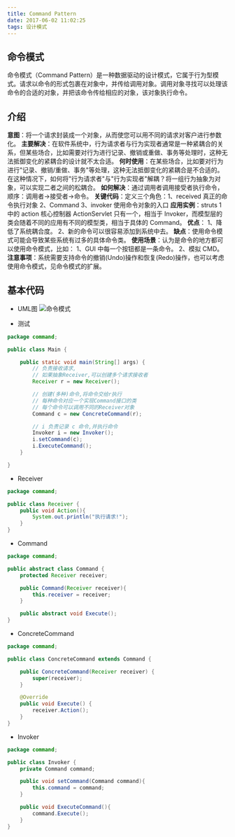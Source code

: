 ```yaml
---
title: Command Pattern
date: 2017-06-02 11:02:25
tags: 设计模式
---
```


## 命令模式
命令模式（Command Pattern）是一种数据驱动的设计模式，它属于行为型模式。请求以命令的形式包裹在对象中，并传给调用对象。调用对象寻找可以处理该命令的合适的对象，并把该命令传给相应的对象，该对象执行命令。

## 介绍
**意图**：将一个请求封装成一个对象，从而使您可以用不同的请求对客户进行参数化。
**主要解决**：在软件系统中，行为请求者与行为实现者通常是一种紧耦合的关系，但某些场合，比如需要对行为进行记录、撤销或重做、事务等处理时，这种无法抵御变化的紧耦合的设计就不太合适。
**何时使用**：在某些场合，比如要对行为进行"记录、撤销/重做、事务"等处理，这种无法抵御变化的紧耦合是不合适的。在这种情况下，如何将"行为请求者"与"行为实现者"解耦？将一组行为抽象为对象，可以实现二者之间的松耦合。
**如何解决**：通过调用者调用接受者执行命令，顺序：调用者→接受者→命令。
**关键代码**：定义三个角色：1、received 真正的命令执行对象 2、Command 3、invoker 使用命令对象的入口
**应用实例**：struts 1 中的 action 核心控制器 ActionServlet 只有一个，相当于 Invoker，而模型层的类会随着不同的应用有不同的模型类，相当于具体的 Command。
**优点**： 1、降低了系统耦合度。 2、新的命令可以很容易添加到系统中去。
**缺点**：使用命令模式可能会导致某些系统有过多的具体命令类。
**使用场景**：认为是命令的地方都可以使用命令模式，比如： 1、GUI 中每一个按钮都是一条命令。 2、模拟 CMD。
**注意事项**：系统需要支持命令的撤销(Undo)操作和恢复(Redo)操作，也可以考虑使用命令模式，见命令模式的扩展。

## 基本代码
* UML图
![命令模式](Command.png)

* 测试
```java
package command;

public class Main {

    public static void main(String[] args) {
        // 负责接收请求,
        // 如果抽象Receiver,可以创建多个请求接收者
        Receiver r = new Receiver();

        // 创建(多种)命令,将命令交给r执行
        // 每种命令对应一个实现Command接口的类
        // 每个命令可以调用不同的Receiver对象
        Command c = new ConcreteCommand(r);

        // i 负责记录 c 命令,并执行命令
        Invoker i = new Invoker();
        i.setCommand(c);
        i.ExecuteCommand();
    }

}
```

* Receiver
```java
package command;

public class Receiver {
    public void Action(){
        System.out.println("执行请求!");
    }
}
```

* Command
```java
package command;

public abstract class Command {
    protected Receiver receiver;

    public Command(Receiver receiver){
        this.receiver = receiver;
    }

    public abstract void Execute();
}
```

* ConcreteCommand
```java
package command;

public class ConcreteCommand extends Command {

    public ConcreteCommand(Receiver receiver) {
        super(receiver);
    }

    @Override
    public void Execute() {
        receiver.Action();
    }
}
```

* Invoker
```java
package command;

public class Invoker {
    private Command command;

    public void setCommand(Command command){
        this.command = command;
    }

    public void ExecuteCommand(){
        command.Execute();
    }
}
```
